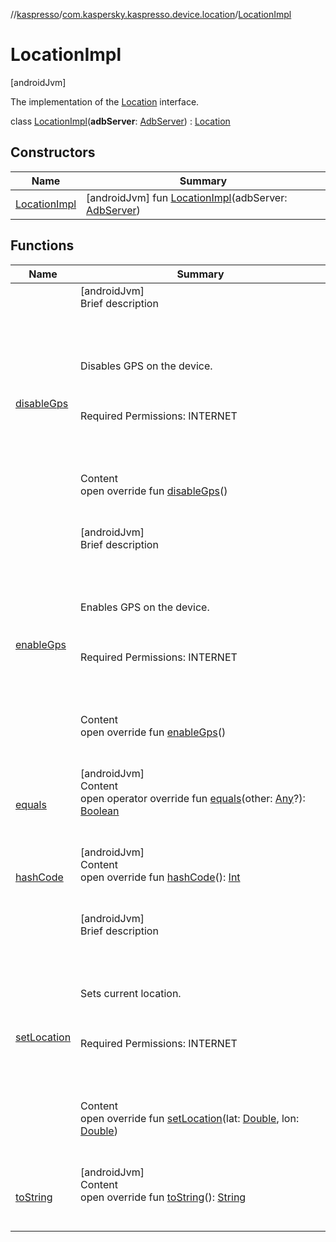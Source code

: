 //[kaspresso](../../index.md)/[com.kaspersky.kaspresso.device.location](../index.md)/[LocationImpl](index.md)



# LocationImpl  
 [androidJvm] 

The implementation of the [Location](../-location/index.md) interface.

class [LocationImpl](index.md)(**adbServer**: [AdbServer](../../com.kaspersky.kaspresso.device.server/-adb-server/index.md)) : [Location](../-location/index.md)   


## Constructors  
  
|  Name|  Summary| 
|---|---|
| [LocationImpl](-location-impl.md)|  [androidJvm] fun [LocationImpl](-location-impl.md)(adbServer: [AdbServer](../../com.kaspersky.kaspresso.device.server/-adb-server/index.md))   <br>


## Functions  
  
|  Name|  Summary| 
|---|---|
| [disableGps](disable-gps.md)| [androidJvm]  <br>Brief description  <br><br><br><br><br>Disables GPS on the device.<br><br><br><br>Required Permissions: INTERNET<br><br><br><br>  <br>Content  <br>open override fun [disableGps](disable-gps.md)()  <br><br><br>
| [enableGps](enable-gps.md)| [androidJvm]  <br>Brief description  <br><br><br><br><br>Enables GPS on the device.<br><br><br><br>Required Permissions: INTERNET<br><br><br><br>  <br>Content  <br>open override fun [enableGps](enable-gps.md)()  <br><br><br>
| [equals](https://kotlinlang.org/api/latest/jvm/stdlib/kotlin/-any/equals.html)| [androidJvm]  <br>Content  <br>open operator override fun [equals](https://kotlinlang.org/api/latest/jvm/stdlib/kotlin/-any/equals.html)(other: [Any](https://kotlinlang.org/api/latest/jvm/stdlib/kotlin/-any/index.html)?): [Boolean](https://kotlinlang.org/api/latest/jvm/stdlib/kotlin/-boolean/index.html)  <br><br><br>
| [hashCode](https://kotlinlang.org/api/latest/jvm/stdlib/kotlin/-any/hash-code.html)| [androidJvm]  <br>Content  <br>open override fun [hashCode](https://kotlinlang.org/api/latest/jvm/stdlib/kotlin/-any/hash-code.html)(): [Int](https://kotlinlang.org/api/latest/jvm/stdlib/kotlin/-int/index.html)  <br><br><br>
| [setLocation](set-location.md)| [androidJvm]  <br>Brief description  <br><br><br><br><br>Sets current location.<br><br><br><br>Required Permissions: INTERNET<br><br><br><br>  <br>Content  <br>open override fun [setLocation](set-location.md)(lat: [Double](https://kotlinlang.org/api/latest/jvm/stdlib/kotlin/-double/index.html), lon: [Double](https://kotlinlang.org/api/latest/jvm/stdlib/kotlin/-double/index.html))  <br><br><br>
| [toString](https://kotlinlang.org/api/latest/jvm/stdlib/kotlin/-any/to-string.html)| [androidJvm]  <br>Content  <br>open override fun [toString](https://kotlinlang.org/api/latest/jvm/stdlib/kotlin/-any/to-string.html)(): [String](https://kotlinlang.org/api/latest/jvm/stdlib/kotlin/-string/index.html)  <br><br><br>

